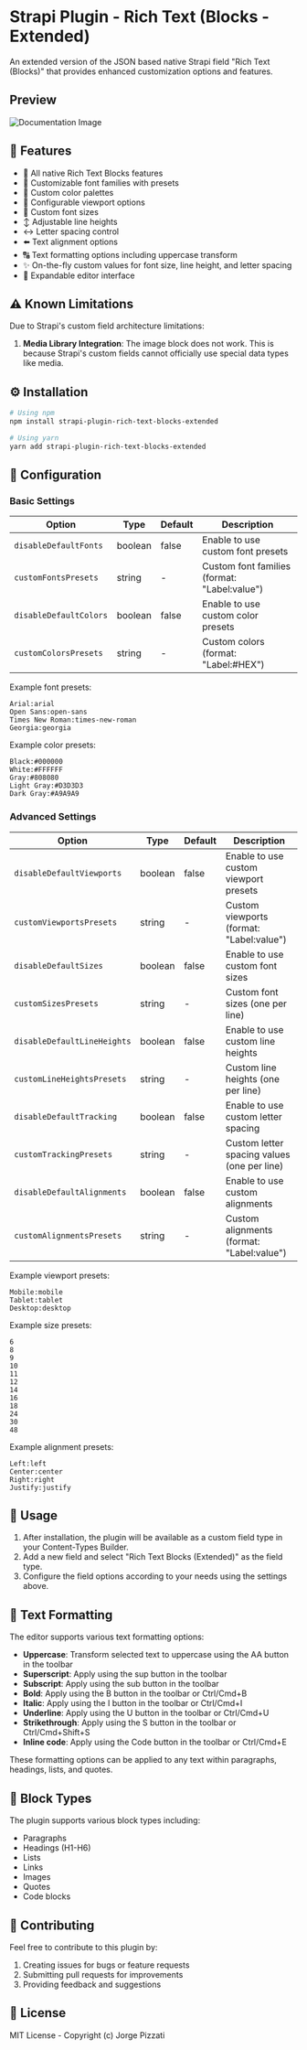 # Strapi Plugin - Rich Text (Blocks - Extended)

An extended version of the JSON based native Strapi field "Rich Text (Blocks)" that provides enhanced customization options and features.

## Preview

![Documentation Image](https://iili.io/3MYVIqJ.gif)

## 🚀 Features

- 📝 All native Rich Text Blocks features
- 🎨 Customizable font families with presets
- 🌈 Custom color palettes
- 📱 Configurable viewport options
- 📏 Custom font sizes
- ↕️ Adjustable line heights
- ↔️ Letter spacing control
- ⬅️ Text alignment options
- 🔠 Text formatting options including uppercase transform
- ✨ On-the-fly custom values for font size, line height, and letter spacing
- 🔄 Expandable editor interface

## ⚠️ Known Limitations

Due to Strapi's custom field architecture limitations:

1. **Media Library Integration**: The image block does not work. This is because Strapi's custom fields cannot officially use special data types like media.

## ⚙️ Installation

```bash
# Using npm
npm install strapi-plugin-rich-text-blocks-extended

# Using yarn
yarn add strapi-plugin-rich-text-blocks-extended
```

## 🔧 Configuration

### Basic Settings

| Option                 | Type    | Default | Description                                  |
| ---------------------- | ------- | ------- | -------------------------------------------- |
| `disableDefaultFonts`  | boolean | false   | Enable to use custom font presets            |
| `customFontsPresets`   | string  | -       | Custom font families (format: "Label:value") |
| `disableDefaultColors` | boolean | false   | Enable to use custom color presets           |
| `customColorsPresets`  | string  | -       | Custom colors (format: "Label:#HEX")         |

Example font presets:

```
Arial:arial
Open Sans:open-sans
Times New Roman:times-new-roman
Georgia:georgia
```

Example color presets:

```
Black:#000000
White:#FFFFFF
Gray:#808080
Light Gray:#D3D3D3
Dark Gray:#A9A9A9
```

### Advanced Settings

| Option                      | Type    | Default | Description                                 |
| --------------------------- | ------- | ------- | ------------------------------------------- |
| `disableDefaultViewports`   | boolean | false   | Enable to use custom viewport presets       |
| `customViewportsPresets`    | string  | -       | Custom viewports (format: "Label:value")    |
| `disableDefaultSizes`       | boolean | false   | Enable to use custom font sizes             |
| `customSizesPresets`        | string  | -       | Custom font sizes (one per line)            |
| `disableDefaultLineHeights` | boolean | false   | Enable to use custom line heights           |
| `customLineHeightsPresets`  | string  | -       | Custom line heights (one per line)          |
| `disableDefaultTracking`    | boolean | false   | Enable to use custom letter spacing         |
| `customTrackingPresets`     | string  | -       | Custom letter spacing values (one per line) |
| `disableDefaultAlignments`  | boolean | false   | Enable to use custom alignments             |
| `customAlignmentsPresets`   | string  | -       | Custom alignments (format: "Label:value")   |

Example viewport presets:

```
Mobile:mobile
Tablet:tablet
Desktop:desktop
```

Example size presets:

```
6
8
9
10
11
12
14
16
18
24
30
48
```

Example alignment presets:

```
Left:left
Center:center
Right:right
Justify:justify
```

## 🎯 Usage

1. After installation, the plugin will be available as a custom field type in your Content-Types Builder.
2. Add a new field and select "Rich Text Blocks (Extended)" as the field type.
3. Configure the field options according to your needs using the settings above.

## 🔡 Text Formatting

The editor supports various text formatting options:

- **Uppercase**: Transform selected text to uppercase using the AA button in the toolbar
- **Superscript**: Apply using the sup button in the toolbar
- **Subscript**: Apply using the sub button in the toolbar
- **Bold**: Apply using the B button in the toolbar or Ctrl/Cmd+B
- **Italic**: Apply using the I button in the toolbar or Ctrl/Cmd+I
- **Underline**: Apply using the U button in the toolbar or Ctrl/Cmd+U
- **Strikethrough**: Apply using the S button in the toolbar or Ctrl/Cmd+Shift+S
- **Inline code**: Apply using the Code button in the toolbar or Ctrl/Cmd+E

These formatting options can be applied to any text within paragraphs, headings, lists, and quotes.

## 📝 Block Types

The plugin supports various block types including:

- Paragraphs
- Headings (H1-H6)
- Lists
- Links
- Images
- Quotes
- Code blocks

## 🤝 Contributing

Feel free to contribute to this plugin by:

1. Creating issues for bugs or feature requests
2. Submitting pull requests for improvements
3. Providing feedback and suggestions

## 📄 License

MIT License - Copyright (c) Jorge Pizzati
